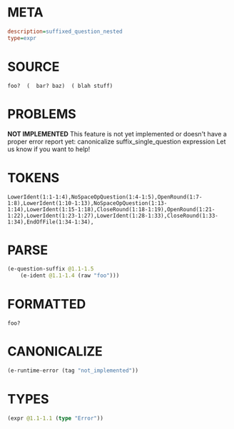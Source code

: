 # META
~~~ini
description=suffixed_question_nested
type=expr
~~~
# SOURCE
~~~roc
foo?  (  bar? baz)  ( blah stuff)
~~~
# PROBLEMS
**NOT IMPLEMENTED**
This feature is not yet implemented or doesn't have a proper error report yet: canonicalize suffix_single_question expression
Let us know if you want to help!

# TOKENS
~~~zig
LowerIdent(1:1-1:4),NoSpaceOpQuestion(1:4-1:5),OpenRound(1:7-1:8),LowerIdent(1:10-1:13),NoSpaceOpQuestion(1:13-1:14),LowerIdent(1:15-1:18),CloseRound(1:18-1:19),OpenRound(1:21-1:22),LowerIdent(1:23-1:27),LowerIdent(1:28-1:33),CloseRound(1:33-1:34),EndOfFile(1:34-1:34),
~~~
# PARSE
~~~clojure
(e-question-suffix @1.1-1.5
	(e-ident @1.1-1.4 (raw "foo")))
~~~
# FORMATTED
~~~roc
foo?
~~~
# CANONICALIZE
~~~clojure
(e-runtime-error (tag "not_implemented"))
~~~
# TYPES
~~~clojure
(expr @1.1-1.1 (type "Error"))
~~~
